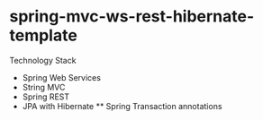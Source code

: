 # spring-mvc-ws-rest-hibernate-template
Technology Stack
* Spring Web Services
* String MVC
* Spring REST
* JPA with Hibernate
** Spring Transaction annotations
